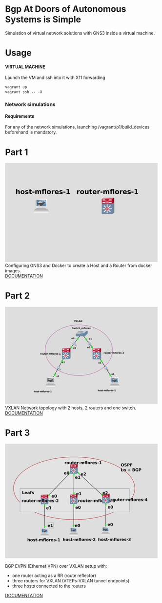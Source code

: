 # Bgp At Doors of Autonomous Systems is Simple

Simulation of virtual network solutions with GNS3 inside a virtual machine.

# Usage
#### VIRTUAL MACHINE
Launch the VM and ssh into it with X11 forwarding

``` 
vagrant up
vagrant ssh -- -X
```
### Network simulations
#### Requirements
For any of the network simulations, launching /vagrant/p1/build_devices beforehand is mandatory.

# Part 1
[<img src="Doc/topology_p1.png" width="500"/>](Topology1)\
Configuring GNS3 and Docker to create a Host and a Router from docker images.\
[DOCUMENTATION](Doc/p2.md)

# Part 2
[<img src="Doc/topology_p2.png" width="500"/>](Topology2)\
VXLAN Network topology with 2 hosts, 2 routers and one switch.\
[DOCUMENTATION](Doc/p2.md)

# Part 3
[<img src="Doc/topology_p3.png" width="500"/>](Topology3)

BGP EVPN (Ethernet VPN) over VXLAN setup with:
- one router acting as a RR (route reflector)
- three routers for VXLAN (VTEPs-VXLAN tunnel endpoints)
- three hosts connected to the routers 

[DOCUMENTATION](Doc/p2.md)


